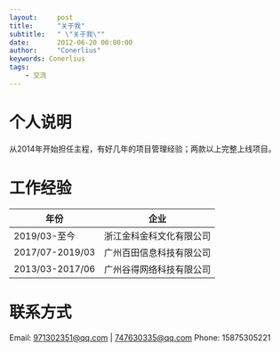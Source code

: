 ```yaml
---
layout:     post
title:      "关于我"
subtitle:   " \"关于我\""
date:       2012-06-20 00:00:00
author:     "Conerlius"
keywords: Conerlius
tags:
    - 交流
---
```


# 个人说明
从2014年开始担任主程，有好几年的项目管理经验；两款以上完整上线项目。

# 工作经验

| 年份 | 企业 |
| -- | -- |
| 2019/03-至今      | 浙江金科金科文化有限公司 |
| 2017/07-2019/03   | 广州百田信息科技有限公司 |
| 2013/03-2017/06   | 广州谷得网络科技有限公司 |


# 联系方式
Email: 971302351@qq.com     |       747630335@qq.com
Phone: 15875305221